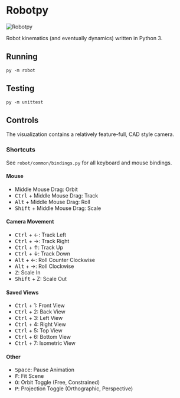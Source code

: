 # Robotpy

![Robotpy](http://schwartz.engineer/images/robotpy.gif)

Robot kinematics (and eventually dynamics) written in Python 3.

## Running

`py -m robot`

## Testing

`py -m unittest`

## Controls

The visualization contains a relatively feature-full, CAD style camera.

### Shortcuts

See `robot/common/bindings.py` for all keyboard and mouse bindings.

#### Mouse
- Middle Mouse Drag: Orbit
- <kbd>Ctrl</kbd> + Middle Mouse Drag: Track
- <kbd>Alt</kbd> + Middle Mouse Drag: Roll
- <kbd>Shift</kbd> + Middle Mouse Drag: Scale
#### Camera Movement
- <kbd>Ctrl</kbd> + </kbd>←</kbd>: Track Left
- <kbd>Ctrl</kbd> + </kbd>→</kbd>: Track Right
- <kbd>Ctrl</kbd> + </kbd>↑</kbd>: Track Up
- <kbd>Ctrl</kbd> + </kbd>↓</kbd>: Track Down
- <kbd>Alt</kbd> + </kbd>←</kbd>: Roll Counter Clockwise
- <kbd>Alt</kbd> + </kbd>→</kbd>: Roll Clockwise
- <kbd>Z</kbd>: Scale In
- <kbd>Shift</kbd> + </kbd>Z</kbd>: Scale Out
#### Saved Views
- <kbd>Ctrl</kbd> + </kbd>1</kbd>: Front View
- <kbd>Ctrl</kbd> + </kbd>2</kbd>: Back View
- <kbd>Ctrl</kbd> + </kbd>3</kbd>: Left View
- <kbd>Ctrl</kbd> + </kbd>4</kbd>: Right View
- <kbd>Ctrl</kbd> + </kbd>5</kbd>: Top View
- <kbd>Ctrl</kbd> + </kbd>6</kbd>: Bottom View
- <kbd>Ctrl</kbd> + </kbd>7</kbd>: Isometric View
#### Other
- <kbd>Space</kbd>: Pause Animation
- <kbd>F</kbd>: Fit Scene
- <kbd>O</kbd>: Orbit Toggle (Free, Constrained)
- <kbd>P</kbd>: Projection Toggle (Orthographic, Perspective)
